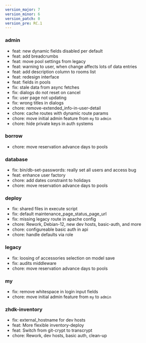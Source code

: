 ```yaml
---
version_major: 7
version_minor: 6
version_patch: 0
version_pre: RC.1
---
```


### admin

- feat: new dynamic fields disabled per default
- feat: add breadcrumbs
- feat: move pool settings from legacy
- feat: warning to user, when change affects lots of data entries
- feat: add description column to rooms list
- feat: redesign interface
- feat: fields in pools
- fix: stale data from async fetches
- fix: dialogs do not reset on cancel
- fix: user page not updating
- fix: wrong titles in dialogs
- chore: remove-extended_info-in-user-detail
- chore: cache routes with dynamic route params
- chore: move initial admin feature from `my` to `admin`
- chore: hide private keys in auth systems

### borrow

- chore: move reservation advance days to pools

### database

- fix: bin/db-set-passwords: really set all users and access bug
- feat: enhance user factory
- chore: add dates constraint to holidays
- chore: move reservation advance days to pools

### deploy

- fix: shared files in execute script
- fix: default maintenance_page_status_page_url
- fix: missing legacy route in apache config
- chore: Rework, Debian-12, new dev hosts, basic-auth, and more
- chore: configureable basic auth in api
- chore: handle defaults via role

### legacy

- fix: loosing of accessories selection on model save
- fix: audits middleware
- chore: move reservation advance days to pools

### my

- fix: remove whitespace in login input fields
- chore: move initial admin feature from `my` to `admin`

### zhdk-inventory

- fix: external_hostname for dev hosts
- feat: More flexible inventory-deploy
- feat: Switch from git-crypt to transcrypt
- chore: Rework, dev hosts, basic auth, clean-up
